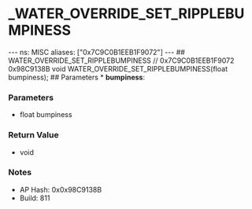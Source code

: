 # _WATER_OVERRIDE_SET_RIPPLEBUMPINESS

--- ns: MISC aliases: ["0x7C9C0B1EEB1F9072"] --- ## WATER_OVERRIDE_SET_RIPPLEBUMPINESS  // 0x7C9C0B1EEB1F9072 0x98C9138B void WATER_OVERRIDE_SET_RIPPLEBUMPINESS(float bumpiness);   ## Parameters * **bumpiness**:

### Parameters
* float bumpiness

### Return Value
* void

### Notes
* AP Hash: 0x0x98C9138B
* Build: 811

